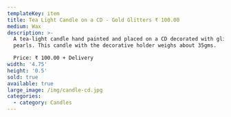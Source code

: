 ```yaml
---
templateKey: item
title: Tea Light Candle on a CD - Gold Glitters ₹ 100.00
medium: Wax
description: >-
  A tea-light candle hand painted and placed on a CD decorated with glitters and
  pearls. This candle with the decorative holder weighs about 35gms.

  Price: ₹ 100.00 + Delivery
width: '4.75'
height: '0.5'
sold: true
available: true
large_image: /img/candle-cd.jpg
categories:
  - category: Candles
---
```


